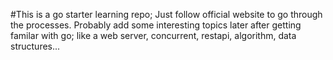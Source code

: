 #This is a go starter learning repo;
Just follow official website to go through the processes.
Probably add some interesting topics later after getting familar with go;
like a web server, concurrent, restapi, algorithm, data structures...